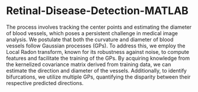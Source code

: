 # Retinal-Disease-Detection-MATLAB

The process involves tracking the center points and estimating the diameter of blood vessels, which poses a persistent challenge in medical image analysis. We postulate that both the curvature and diameter of blood vessels follow Gaussian processes (GPs). To address this, we employ the Local Radon transform, known for its robustness against noise, to compute features and facilitate the training of the GPs. By acquiring knowledge from the kernelized covariance matrix derived from training data, we can estimate the direction and diameter of the vessels. Additionally, to identify bifurcations, we utilize multiple GPs, quantifying the disparity between their respective predicted directions.

